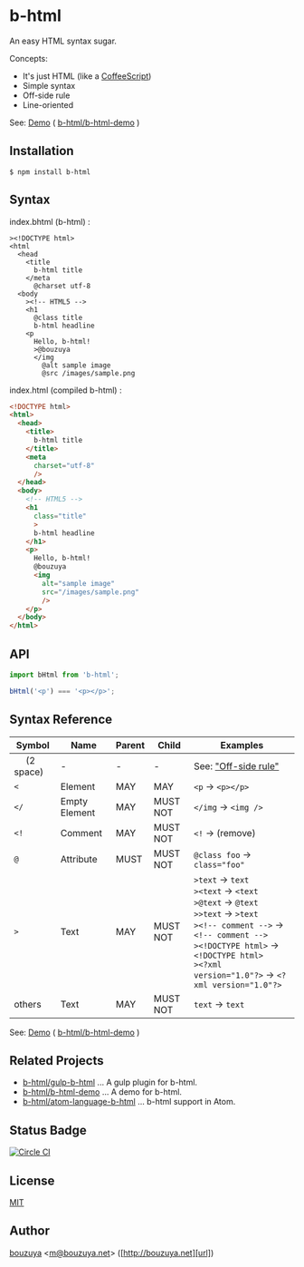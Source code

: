 # b-html

An easy HTML syntax sugar.

Concepts:

- It's just HTML (like a [CoffeeScript](http://coffeescript.org))
- Simple syntax
- Off-side rule
- Line-oriented

See: [Demo](http://b-html.github.io/b-html-demo/) ( [b-html/b-html-demo](https://github.com/b-html/b-html-demo/) )

## Installation

```
$ npm install b-html
```

## Syntax

index.bhtml (b-html) :

```b-html
><!DOCTYPE html>
<html
  <head
    <title
      b-html title
    </meta
      @charset utf-8
  <body
    ><!-- HTML5 -->
    <h1
      @class title
      b-html headline
    <p
      Hello, b-html!
      >@bouzuya
      </img
        @alt sample image
        @src /images/sample.png
```

index.html (compiled b-html) :

```html
<!DOCTYPE html>
<html>
  <head>
    <title>
      b-html title
    </title>
    <meta
      charset="utf-8"
      />
  </head>
  <body>
    <!-- HTML5 -->
    <h1
      class="title"
      >
      b-html headline
    </h1>
    <p>
      Hello, b-html!
      @bouzuya
      <img
        alt="sample image"
        src="/images/sample.png"
        />
    </p>
  </body>
</html>
```

## API

```javascript
import bHtml from 'b-html';

bHtml('<p') === '<p></p>';
```

## Syntax Reference

 Symbol          | Name          | Parent   | Child    | Examples
-----------------|---------------|----------|----------|---------------------
 `  ` (2 space)  | -             | -        | -        | See: ["Off-side rule"](https://en.wikipedia.org/wiki/Off-side_rule)
 `<`             | Element       | MAY      | MAY      | `<p` -> `<p></p>`
 `</`            | Empty Element | MAY      | MUST NOT | `</img` -> `<img />`
 `<!`            | Comment       | MAY      | MUST NOT | `<!` -> (remove)
 `@`             | Attribute     | MUST     | MUST NOT | `@class foo` -> `class="foo"`
 `>`             | Text          | MAY      | MUST NOT | `>text` -> `text`<br />`><text` -> `<text`<br />`>@text` -> `@text`<br />`>>text` -> `>text`<br />`><!-- comment -->` -> `<!-- comment -->`<br />`><!DOCTYPE html>` -> `<!DOCTYPE html>`<br />`><?xml version="1.0"?>` -> `<?xml version="1.0"?>`
 others          | Text          | MAY      | MUST NOT | `text` -> `text`

 See: [Demo](http://b-html.github.io/b-html-demo/) ( [b-html/b-html-demo](https://github.com/b-html/b-html-demo/) )

## Related Projects

- [b-html/gulp-b-html](https://github.com/b-html/gulp-b-html/) ... A gulp plugin for b-html.
- [b-html/b-html-demo](https://github.com/b-html/b-html-demo/) ... A demo for b-html.
- [b-html/atom-language-b-html](https://github.com/b-html/atom-language-b-html) ... b-html support in Atom.

## Status Badge

[![Circle CI](https://circleci.com/gh/b-html/b-html.svg?style=svg)](https://circleci.com/gh/b-html/b-html)

## License

[MIT](LICENSE)

## Author

[bouzuya][user] &lt;[m@bouzuya.net][email]&gt; ([http://bouzuya.net][url])

[user]: https://github.com/bouzuya
[email]: mailto:m@bouzuya.net
[url]: http://bouzuya.net
